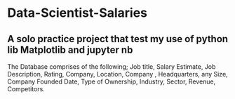 # Data-Scientist-Salaries
## A solo practice project that test my use of python lib Matplotlib and jupyter nb
 The Database comprises of the following; Job title, Salary Estimate, Job Description, Rating, Company, Location, Company , Headquarters, any Size, Company Founded Date, Type of Ownership, Industry, Sector, Revenue, Competitors.

